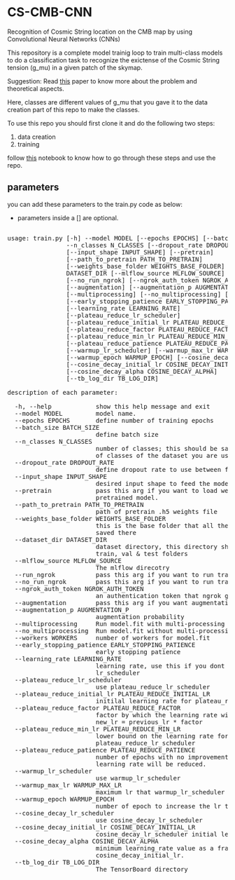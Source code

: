 # CS-CMB-CNN
‫‪Recognition‬‬ ‫‪of‬‬ ‫‪Cosmic‬‬ ‫‪String‬‬ ‫‪location‬‬ ‫‪on‬‬ ‫‪the‬‬ ‫‪CMB‬‬ ‫‪map‬‬ ‫‪by‬‬ ‫‪using‬‬ ‫‪Convolutional‬‬ ‫‪Neural‬‬ ‫‪Networks‬‬ (CNNs)

This repository is a complete model trainig loop to train multi-class models to do a classification task to recognize the exictense of the ‫‪Cosmic‬‬ ‫‪String tension (g_mu) in a given patch of the skymap.

Suggestion: Read [this](https://www.researchgate.net/profile/Motahare-Torki/publication/352054373_Planck_Limits_on_Cosmic_String_Tension_Using_Machine_Learning/links/60c06cdb458515bfdb556da4/Planck-Limits-on-Cosmic-String-Tension-Using-Machine-Learning.pdf) paper to know more about the problem and theoretical aspects.

Here, classes are different values of g_mu that you gave it to the data creation part of this repo to make the classes.

To use this repo you should first clone it and do the following two steps:
1. data creation
2. training

follow [this](https://github.com/yashar7799/CS-CMB-CNN/blob/master/CS_CMB_CNN_notebook.ipynb) notebook to know how to go through these steps and use the repo.

## parameters
you can add these parameters to the train.py code as below:  
* parameters inside a [] are optional.
<pre>

usage: train.py [-h] --model MODEL [--epochs EPOCHS] [--batch_size BATCH_SIZE]
                --n_classes N_CLASSES [--dropout_rate DROPOUT_RATE]
                [--input_shape INPUT_SHAPE] [--pretrain]
                [--path_to_pretrain PATH_TO_PRETRAIN]
                [--weights_base_folder WEIGHTS_BASE_FOLDER] --dataset_dir
                DATASET_DIR [--mlflow_source MLFLOW_SOURCE] [--run_ngrok]
                [--no_run_ngrok] [--ngrok_auth_token NGROK_AUTH_TOKEN]
                [--augmentation] [--augmentation_p AUGMENTATION_P]
                [--multiprocessing] [--no_multiprocessing] [--workers WORKERS]
                [--early_stopping_patience EARLY_STOPPING_PATIENCE]
                [--learning_rate LEARNING_RATE]
                [--plateau_reduce_lr_scheduler]
                [--plateau_reduce_initial_lr PLATEAU_REDUCE_INITIAL_LR]
                [--plateau_reduce_factor PLATEAU_REDUCE_FACTOR]
                [--plateau_reduce_min_lr PLATEAU_REDUCE_MIN_LR]
                [--plateau_reduce_patience PLATEAU_REDUCE_PATIENCE]
                [--warmup_lr_scheduler] [--warmup_max_lr WARMUP_MAX_LR]
                [--warmup_epoch WARMUP_EPOCH] [--cosine_decay_lr_scheduler]
                [--cosine_decay_initial_lr COSINE_DECAY_INITIAL_LR]
                [--cosine_decay_alpha COSINE_DECAY_ALPHA]
                [--tb_log_dir TB_LOG_DIR]

description of each parameter:

  -h, --help            show this help message and exit
  --model MODEL         model name.
  --epochs EPOCHS       define number of training epochs
  --batch_size BATCH_SIZE
                        define batch size
  --n_classes N_CLASSES
                        number of classes; this should be same as the number
                        of classes of the dataset you are using
  --dropout_rate DROPOUT_RATE
                        define dropout rate to use between fc layers
  --input_shape INPUT_SHAPE
                        desired input shape to feed the model with
  --pretrain            pass this arg if you want to load weights of a
                        pretrained model.
  --path_to_pretrain PATH_TO_PRETRAIN
                        path of pretrain .h5 weights file
  --weights_base_folder WEIGHTS_BASE_FOLDER
                        this is the base folder that all the weights will be
                        saved there
  --dataset_dir DATASET_DIR
                        dataset directory, this directory should contain
                        train, val & test folders
  --mlflow_source MLFLOW_SOURCE
                        The mlflow direcotry
  --run_ngrok           pass this arg if you want to run train.py in colab!
  --no_run_ngrok        pass this arg if you want to run train.py locally!
  --ngrok_auth_token NGROK_AUTH_TOKEN
                        an authentication token that ngrok gives it to you
  --augmentation        pass this arg if you want augmentations
  --augmentation_p AUGMENTATION_P
                        augmentation probability
  --multiprocessing     Run model.fit with multi-processing
  --no_multiprocessing  Run model.fit without multi-processing
  --workers WORKERS     number of workers for model.fit
  --early_stopping_patience EARLY_STOPPING_PATIENCE
                        early stopping patience
  --learning_rate LEARNING_RATE
                        learning rate, use this if you dont use any
                        lr_scheduler
  --plateau_reduce_lr_scheduler
                        use plateau_reduce_lr_scheduler
  --plateau_reduce_initial_lr PLATEAU_REDUCE_INITIAL_LR
                        initilal learning rate for plateau_reduce_lr_scheduler
  --plateau_reduce_factor PLATEAU_REDUCE_FACTOR
                        factor by which the learning rate will be reduced;
                        new_lr = previous_lr * factor
  --plateau_reduce_min_lr PLATEAU_REDUCE_MIN_LR
                        lower bound on the learning rate for
                        plateau_reduce_lr_scheduler
  --plateau_reduce_patience PLATEAU_REDUCE_PATIENCE
                        number of epochs with no improvement after which
                        learning rate will be reduced.
  --warmup_lr_scheduler
                        use warmup_lr_scheduler
  --warmup_max_lr WARMUP_MAX_LR
                        maximum lr that warmup_lr_scheduler will reach to
  --warmup_epoch WARMUP_EPOCH
                        number of epoch to increase the lr to warmup_max_lr
  --cosine_decay_lr_scheduler
                        use cosine_decay_lr_scheduler
  --cosine_decay_initial_lr COSINE_DECAY_INITIAL_LR
                        cosine_decay_lr_scheduler initial learning_rate
  --cosine_decay_alpha COSINE_DECAY_ALPHA
                        minimum learning_rate value as a fraction of
                        cosine_decay_initial_lr.
  --tb_log_dir TB_LOG_DIR
                        The TensorBoard directory
<pre>
